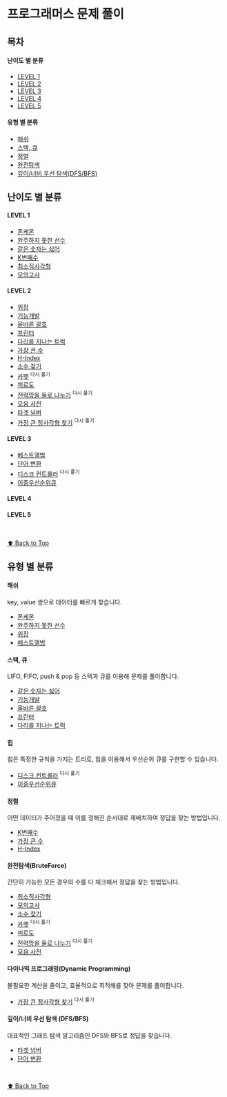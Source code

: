 # 프로그래머스 문제 풀이

## 목차

#### 난이도 별 분류

- [LEVEL 1](#level-1)
- [LEVEL 2](#level-2)
- [LEVEL 3](#level-3)
- [LEVEL 4](#level-4)
- [LEVEL 5](#level-5)

#### 유형 별 분류

- [해쉬](#해쉬)
- [스택, 큐](#스택-큐)
- [정렬](#정렬)
- [완전탐색](#완전탐색bruteforce)
- [깊이/너비 우선 탐색(DFS/BFS)](#깊이너비-우선-탐색-dfsbfs)

## 난이도 별 분류

#### LEVEL 1

- [폰케몬](./Level1/폰켓몬/problem.md)
- [완주하지 못한 선수](./Level1/완주하지%20못한%20선수/problem.md)
- [같은 숫자는 싫어](./Level1/같은%20숫자는%20싫어/problem.md)
- [K번째수](./Level1/K번째수/problem.md)
- [최소직사각형](./Level1/최소직사각형/problem.md)
- [모의고사](./Level1/모의고사/problem.md)

#### LEVEL 2

- [위장](./Level2/위장/problem.md)
- [기능개발](./Level2/기능개발/problem.md)
- [올바른 괄호](./Level2/올바른%20괄호/problem.md)
- [프린터](./Level2/프린터/problem.md)
- [다리를 지나는 트럭](./Level2/다리를%20지나는%20트럭/problem.md)
- [가장 큰 수](./Level2/가장%20큰%20수/problem.md)
- [H-Index](./Level2/H-Index/problem.md)
- [소수 찾기](./Level2/소수%20찾기/problem.md)
- [카펫](./Level2/카펫/problem.md) <sup>다시 풀기</sup>
- [피로도](./Level2/피로도/problem.md)
- [전력망을 둘로 나누기](./Level2/전력망을%20둘로%20나누기/problem.md) <sup>다시 풀기</sup>
- [모음 사전](./Level2/모음%20사전/problem.md)
- [타겟 넘버](./Level2/타겟%20넘버/problem.md)
- [가장 큰 정사각형 찾기](./Level2/가장%20큰%20정사각형%20찾기/problem.md) <sup>다시 풀기</sup>

#### LEVEL 3

- [베스트앨범](./Level3/베스트앨범/problem.md)
- [단어 변환](./Level3/단어%20변환/problem.md)
- [디스크 컨트롤러](./Level3/더%20맵게/problem.md) <sup>다시 풀기</sup>
- [이중우선순위큐](./Level3/이중우선순위큐/problem.md)

#### LEVEL 4

#### LEVEL 5

<br />

[⬆ Back to Top](#목차)
<br />

## 유형 별 분류

#### 해쉬

key, value 쌍으로 데이터를 빠르게 찾습니다.

- [폰케몬](./Level1/폰켓몬/problem.md)
- [완주하지 못한 선수](./Level1/완주하지%20못한%20선수/problem.md)
- [위장](./Level2/위장/problem.md)
- [베스트앨범](./Level3/베스트앨범/problem.md)

#### 스택, 큐

LIFO, FIFO, push & pop 등 스택과 큐를 이용해 문제를 풀이합니다.

- [같은 숫자는 싫어](./Level1/같은%20숫자는%20싫어/problem.md)
- [기능개발](./Level2/기능개발/problem.md)
- [올바른 괄호](./Level2/올바른%20괄호/problem.md)
- [프린터](./Level2/프린터/problem.md)
- [다리를 지나는 트럭](./Level2/다리를%20지나는%20트럭/problem.md)

#### 힙

힙은 특정한 규칙을 가지는 트리로, 힙을 이용해서 우선순위 큐를 구현할 수 있습니다.

- [디스크 컨트롤러](./Level3/더%20맵게/problem.md) <sup>다시 풀기</sup>
- [이중우선순위큐](./Level3/이중우선순위큐/problem.md)

#### 정렬

어떤 데이터가 주어졌을 때 이를 정해진 순서대로 재배치하여 정답을 찾는 방법입니다.

- [K번째수](./Level1/K번째수/problem.md)
- [가장 큰 수](./Level2/가장%20큰%20수/problem.md)
- [H-Index](./Level2/H-Index/problem.md)

#### 완전탐색(BruteForce)

간단히 가능한 모든 경우의 수를 다 체크해서 정답을 찾는 방법입니다.

- [최소직사각형](./Level1/최소직사각형/problem.md)
- [모의고사](./Level1/모의고사/problem.md)
- [소수 찾기](./Level2/소수%20찾기/problem.md)
- [카펫](./Level2/카펫/problem.md) <sup>다시 풀기</sup>
- [피로도](./Level2/피로도/problem.md)
- [전력망을 둘로 나누기](./Level2/전력망을%20둘로%20나누기/problem.md) <sup>다시 풀기</sup>
- [모음 사전](./Level2/모음%20사전/problem.md)

#### 다이나믹 프로그래밍(Dynamic Programming)

불필요한 계산을 줄이고, 효율적으로 최적해를 찾아 문제를 풀이합니다.

- [가장 큰 정사각형 찾기](./Level2/가장%20큰%20정사각형%20찾기/problem.md) <sup>다시 풀기</sup>

#### 깊이/너비 우선 탐색 (DFS/BFS)

대표적인 그래프 탐색 알고리즘인 DFS와 BFS로 정답을 찾습니다.

- [타겟 넘버](./Level2/타겟%20넘버/problem.md)
- [단어 변환](./Level3/단어%20변환/problem.md)

<br />

[⬆ Back to Top](#목차)
<br />
